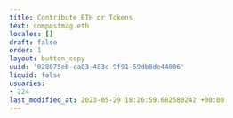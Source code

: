 ```yaml
---
title: Contribute ETH or Tokens
text: compostmag.eth
locales: []
draft: false
order: 1
layout: button_copy
uuid: '028075eb-ca83-483c-9f91-59db8de44006'
liquid: false
usuaries:
- 224
last_modified_at: 2023-05-29 18:26:59.682580242 +00:00
---
```


